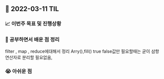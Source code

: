 ## 📆 2022-03-11 TIL

### 📈 이번주 목표 및 진행상황

### 🌱 공부하면서 배운 점 정리
filter , map , reduce에대해서 정리
Arry(),fill() true false값만 필요할때는 굳이 삼항연산자로 분리할 필요없움,
### 😭 아쉬운 점